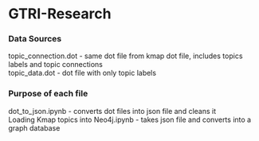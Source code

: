 # GTRI-Research
### Data Sources
topic_connection.dot - same dot file from kmap dot file, includes topics labels and topic connections\
topic_data.dot - dot file with only topic labels

### Purpose of each file
dot_to_json.ipynb - converts dot files into json file and cleans it\
Loading Kmap topics into Neo4j.ipynb - takes json file and converts into a graph database
